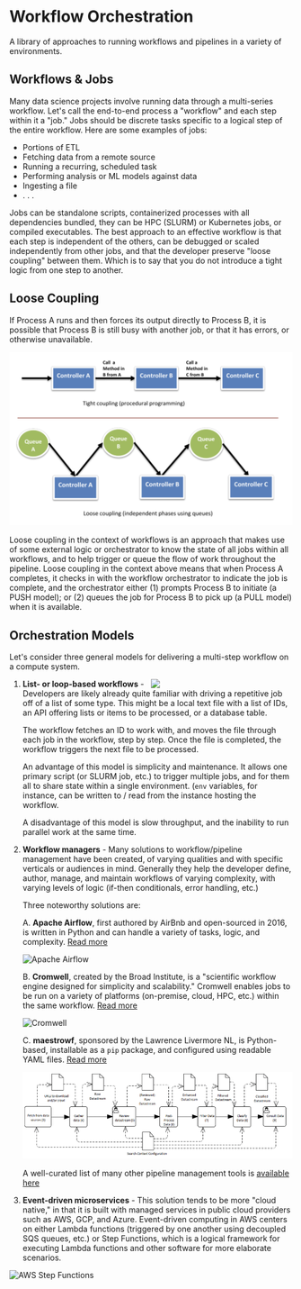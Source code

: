 # Workflow Orchestration

A library of approaches to running workflows and pipelines in a variety of environments.

## Workflows & Jobs

Many data science projects involve running data through a multi-series workflow. Let's call
the end-to-end process a "workflow" and each step within it a "job." Jobs should be discrete
tasks specific to a logical step of the entire workflow. Here are some examples of jobs:

- Portions of ETL
- Fetching data from a remote source
- Running a recurring, scheduled task
- Performing analysis or ML models against data
- Ingesting a file
- . . .

Jobs can be standalone scripts, containerized processes with all dependencies bundled, they
can be HPC (SLURM) or Kubernetes jobs, or compiled executables. The best approach to an
effective workflow is that each step is independent of the others, can be debugged or scaled
independently from other jobs, and that the developer preserve "loose coupling" between them.
Which is to say that you do not introduce a tight logic from one step to another.

## Loose Coupling

If Process A runs and then forces its output directly to Process B, it is possible that
Process B is still busy with another job, or that it has errors, or otherwise unavailable.

![Tight vs. Loose Coupling](./images/loose-coupling.png)

Loose coupling in the context of workflows is an approach that makes use of some external
logic or orchestrator to know the state of all jobs within all workflows, and to help trigger
or queue the flow of work throughout the pipeline. Loose coupling in the context above means that
when Process A completes, it checks in with the workflow orchestrator to indicate the job is
complete, and the orchestrator either (1) prompts Process B to initiate (a PUSH model); 
or (2) queues the job for Process B to pick up (a PULL model) when it is available.

## Orchestration Models

Let's consider three general models for delivering a multi-step workflow on a compute system.

<img align="right" style="width:50%" src="https://upload.wikimedia.org/wikipedia/commons/d/d1/For_loop_example.svg">

1. **List- or loop-based workflows** - Developers are likely already quite familiar with driving
a repetitive job off of a list of some type. This might be a local text file with a list of IDs,
an API offering lists or items to be processed, or a database table.

    The workflow fetches an ID to work with, and moves the file through each job in the
    workflow, step by step. Once the file is completed, the workflow triggers the next
    file to be processed.

    An advantage of this model is simplicity and maintenance. It allows one primary script (or SLURM job, etc.)
    to trigger multiple jobs, and for them all to share state within a single environment. (`env` variables,
    for instance, can be written to / read from the instance hosting the workflow.

    A disadvantage of this model is slow throughput, and the inability to run parallel work at the same time.

2. **Workflow managers** - Many solutions to workflow/pipeline management have been created,
of varying qualities and with specific verticals or audiences in mind. Generally they
help the developer define, author, manage, and maintain workflows of varying complexity,
with varying levels of logic (if-then conditionals, error handling, etc.)

    Three noteworthy solutions are:

      A. **Apache Airflow**, first authored by AirBnb and open-sourced in 2016, is written in Python and can handle a variety of tasks, logic, and complexity. [Read more](https://airflow.apache.org/)

    ![Apache Airflow](https://airflow.apache.org/docs/apache-airflow/stable/_images/arch-diag-basic.png)

      B. **Cromwell**, created by the Broad Institute, is a "scientific workflow engine designed for simplicity and scalability." Cromwell enables jobs to be run on a variety of platforms (on-premise, cloud, HPC, etc.) within the same workflow. [Read more](https://github.com/broadinstitute/cromwell)

    ![Cromwell](https://cromwell.readthedocs.io/en/stable/developers/bitesize/workflowExecution/WorkflowExecutionHighLevelOverview.png)

      C. **maestrowf**, sponsored by the Lawrence Livermore NL, is Python-based, installable as a `pip` package, and configured using readable YAML files. [Read more](https://github.com/LLNL/maestrowf)

    ![MaestroWF](./images/maestro.png)

    A well-curated list of many other pipeline management tools is [available here](https://github.com/pditommaso/awesome-pipeline)

3. **Event-driven microservices** - This solution tends to be more "cloud native," in that it is built with managed services in public cloud providers such as AWS, GCP, and Azure. Event-driven computing in AWS centers on either Lambda functions (triggered by one another using decoupled SQS queues, etc.) or Step Functions, which is a logical framework for executing Lambda functions and other software for more elaborate scenarios.

![AWS Step Functions](https://d1.awsstatic.com/step-functions-use-cases/use-case-diagram_AWS-Step-Functions_Video-on-demand-with-Elemental-Media-convert%402x.a4e26525bf649877d087c3b21a3f0ec3acedced9.png)
